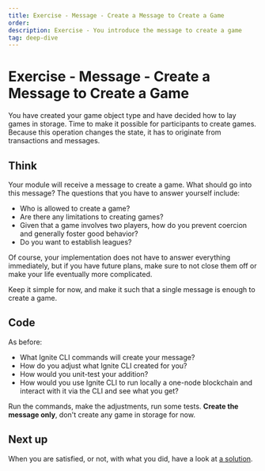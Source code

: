 ```yaml
---
title: Exercise - Message - Create a Message to Create a Game
order:
description: Exercise - You introduce the message to create a game
tag: deep-dive
---
```


# Exercise - Message - Create a Message to Create a Game

You have created your game object type and have decided how to lay games in storage. Time to make it possible for participants to create games. Because this operation changes the state, it has to originate from transactions and messages.

## Think

Your module will receive a message to create a game. What should go into this message? The questions that you have to answer yourself include:

* Who is allowed to create a game?
* Are there any limitations to creating games?
* Given that a game involves two players, how do you prevent coercion and generally foster good behavior?
* Do you want to establish leagues?

Of course, your implementation does not have to answer everything immediately, but if you have future plans, make sure to not close them off or make your life eventually more complicated.

Keep it simple for now, and make it such that a single message is enough to create a game.

## Code

As before:

* What Ignite CLI commands will create your message?
* How do you adjust what Ignite CLI created for you?
* How would you unit-test your addition?
* How would you use Ignite CLI to run locally a one-node blockchain and interact with it via the CLI and see what you get?

Run the commands, make the adjustments, run some tests. **Create the message only**, don't create any game in storage for now.

## Next up

When you are satisfied, or not, with what you did, have a look at [a solution](../4-my-own-chain/create-message.md).
